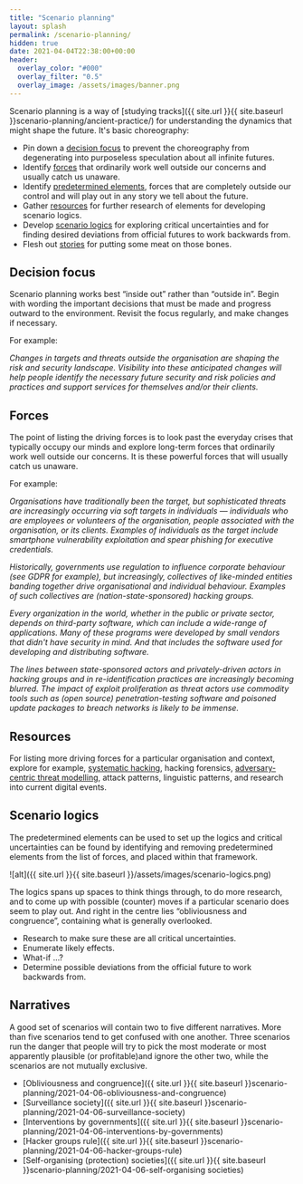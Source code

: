 ```yaml
---
title: "Scenario planning"
layout: splash
permalink: /scenario-planning/
hidden: true
date: 2021-04-04T22:38:00+00:00
header:
  overlay_color: "#000"
  overlay_filter: "0.5"
  overlay_image: /assets/images/banner.png
---
```


Scenario planning is a way of [studying tracks]({{ site.url }}{{ site.baseurl }}scenario-planning/ancient-practice/) for understanding the dynamics that might shape the future. It's basic choreography:

* Pin down a [decision focus](#decision-focus) to prevent the choreography from degenerating into purposeless speculation about all infinite futures.
* Identify [forces](#forces) that ordinarily work well outside our concerns and usually catch us unaware.
* Identify [predetermined elements](#predetermined-elements), forces that are completely outside our control and will play out in any story we tell about the future.
* Gather [resources](#resources) for further research of elements for developing scenario logics.
* Develop [scenario logics](#scenario-logics) for exploring critical uncertainties and for finding desired deviations from official futures to work backwards from.
* Flesh out [stories](#narratives) for putting some meat on those bones.

## Decision focus

Scenario planning works best “inside out” rather than “outside in”. Begin with wording the important decisions that must be made and progress outward to the environment. Revisit the focus regularly, and make changes if necessary.

For example:

_Changes in targets and threats outside the organisation are shaping the risk and security landscape. Visibility into these anticipated changes will help people identify the necessary future security and risk policies and practices and support services for themselves and/or their clients._

## Forces

The point of listing the driving forces is to look past the everyday crises that typically occupy our minds and explore long-term forces that ordinarily work well outside our concerns. It is these powerful forces that will usually catch us unaware.

For example:

_Organisations have traditionally been the target, but sophisticated threats are increasingly occurring via soft targets in individuals — individuals who are employees or volunteers of the organisation, people associated with the organisation, or its clients. Examples of individuals as the target include smartphone vulnerability exploitation and spear phishing for executive credentials._

_Historically, governments use regulation to influence corporate behaviour (see GDPR for example), but increasingly, collectives of like-minded entities banding together drive organisational and individual behaviour. Examples of such collectives are (nation-state-sponsored) hacking groups._

_Every organization in the world, whether in the public or private sector, depends on third-party software, which can include a wide-range of applications. Many of these programs were developed by small vendors that didn't have security in mind. And that includes the software used for developing and distributing software._

_The lines between state-sponsored actors and privately-driven actors in hacking groups and in re-identification practices are increasingly becoming blurred. The impact of exploit proliferation as threat actors use commodity tools such as (open source) penetration-testing software and poisoned update packages to breach networks is likely to be immense._

## Resources

For listing more driving forces for a particular organisation and context, explore for example, [systematic hacking](https://github.com/tymyrddin/orchard/tree/main/trees), hacking forensics, [adversary-centric threat modelling](https://github.com/tymyrddin/orchard/tree/main/threat-modelling), attack patterns, linguistic patterns, and research into current digital events. 

## Scenario logics

The predetermined elements can be used to set up the logics and critical uncertainties can be found by identifying and removing predetermined elements from the list of forces, and placed within that framework.

![alt]({{ site.url }}{{ site.baseurl }}/assets/images/scenario-logics.png)

The logics spans up spaces to think things through, to do more research, and to come up with possible (counter) moves if a particular scenario does seem to play out. And right in the centre lies “obliviousness and congruence”, containing what is generally overlooked. 

* Research to make sure these are all critical uncertainties.
* Enumerate likely effects.
* What-if ...?
* Determine possible deviations from the official future to work backwards from. 

## Narratives

A good set of scenarios will contain two to five different narratives. More than five scenarios tend to get confused with one another. Three scenarios run the danger that people will try to pick the most moderate or most apparently plausible (or profitable)and ignore the other two, while the scenarios are not mutually exclusive.

* [Obliviousness and congruence]({{ site.url }}{{ site.baseurl }}scenario-planning/2021-04-06-obliviousness-and-congruence)
* [Surveillance society]({{ site.url }}{{ site.baseurl }}scenario-planning/2021-04-06-surveillance-society)
* [Interventions by governments]({{ site.url }}{{ site.baseurl }}scenario-planning/2021-04-06-interventions-by-governments)
* [Hacker groups rule]({{ site.url }}{{ site.baseurl }}scenario-planning/2021-04-06-hacker-groups-rule)
* [Self-organising (protection) societies]({{ site.url }}{{ site.baseurl }}scenario-planning/2021-04-06-self-organising societies)
